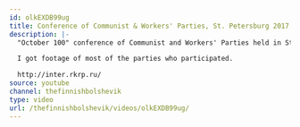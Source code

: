 ```yaml
---
id: olkEXDB99ug
title: Conference of Communist & Workers' Parties, St. Petersburg 2017
description: |-
  "October 100" conference of Communist and Workers' Parties held in St. Petersburg/Leningrad in 11-12 August 2017. The event was organized by the Russian Communist Workers' Party (RKRP).

  I got footage of most of the parties who participated.

  http://inter.rkrp.ru/
source: youtube
channel: thefinnishbolshevik
type: video
url: /thefinnishbolshevik/videos/olkEXDB99ug/
---
```

